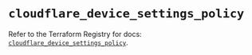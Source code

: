 # `cloudflare_device_settings_policy`

Refer to the Terraform Registry for docs: [`cloudflare_device_settings_policy`](https://registry.terraform.io/providers/cloudflare/cloudflare/4.47.0/docs/resources/device_settings_policy).
